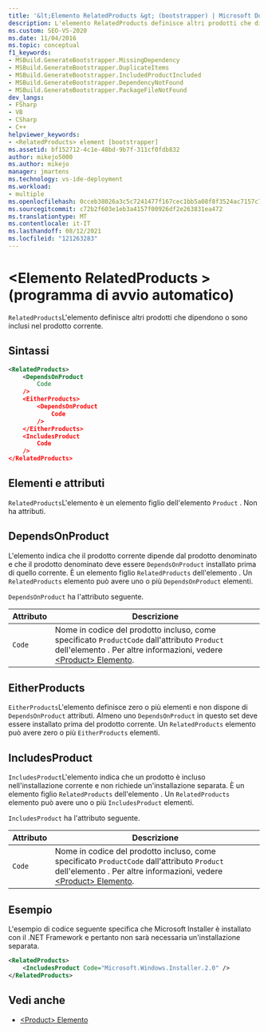 ```yaml
---
title: '&lt;Elemento RelatedProducts &gt; (bootstrapper) | Microsoft Docs'
description: L'elemento RelatedProducts definisce altri prodotti che dipendono o sono inclusi nel prodotto corrente.
ms.custom: SEO-VS-2020
ms.date: 11/04/2016
ms.topic: conceptual
f1_keywords:
- MSBuild.GenerateBootstrapper.MissingDependency
- MSBuild.GenerateBootstrapper.DuplicateItems
- MSBuild.GenerateBootstrapper.IncludedProductIncluded
- MSBuild.GenerateBootstrapper.DependencyNotFound
- MSBuild.GenerateBootstrapper.PackageFileNotFound
dev_langs:
- FSharp
- VB
- CSharp
- C++
helpviewer_keywords:
- <RelatedProducts> element [bootstrapper]
ms.assetid: bf152712-4c1e-48bd-9b7f-311cf0fdb832
author: mikejo5000
ms.author: mikejo
manager: jmartens
ms.technology: vs-ide-deployment
ms.workload:
- multiple
ms.openlocfilehash: 0cceb38026a3c5c7241477f167cec1bb5a08f8f3524ac7157c79ec72d9de3d81
ms.sourcegitcommit: c72b2f603e1eb3a4157f00926df2e263831ea472
ms.translationtype: MT
ms.contentlocale: it-IT
ms.lasthandoff: 08/12/2021
ms.locfileid: "121263283"
---
```

# <a name="ltrelatedproductsgt-element-bootstrapper"></a>&lt;Elemento RelatedProducts &gt; (programma di avvio automatico)
`RelatedProducts`L'elemento definisce altri prodotti che dipendono o sono inclusi nel prodotto corrente.

## <a name="syntax"></a>Sintassi

```xml
<RelatedProducts>
    <DependsOnProduct
        Code
    />
    <EitherProducts>
        <DependsOnProduct
            Code
        />
    </EitherProducts>
    <IncludesProduct
        Code
    />
</RelatedProducts>
```

## <a name="elements-and-attributes"></a>Elementi e attributi
 `RelatedProducts`L'elemento è un elemento figlio dell'elemento `Product` . Non ha attributi.

## <a name="dependsonproduct"></a>DependsOnProduct
 L'elemento indica che il prodotto corrente dipende dal prodotto denominato e che il prodotto denominato deve essere `DependsOnProduct` installato prima di quello corrente. È un elemento figlio `RelatedProducts` dell'elemento . Un `RelatedProducts` elemento può avere uno o più `DependsOnProduct` elementi.

 `DependsOnProduct` ha l'attributo seguente.

|Attributo|Descrizione|
|---------------|-----------------|
|`Code`|Nome in codice del prodotto incluso, come specificato `ProductCode` dall'attributo `Product` dell'elemento . Per altre informazioni, vedere [ \<Product> Elemento](../deployment/product-element-bootstrapper.md).|

## <a name="eitherproducts"></a>EitherProducts
 `EitherProducts`L'elemento definisce zero o più elementi e non dispone di `DependsOnProduct` attributi. Almeno uno `DependsOnProduct` in questo set deve essere installato prima del prodotto corrente. Un `RelatedProducts` elemento può avere zero o più `EitherProducts` elementi.

## <a name="includesproduct"></a>IncludesProduct
 `IncludesProduct`L'elemento indica che un prodotto è incluso nell'installazione corrente e non richiede un'installazione separata. È un elemento figlio `RelatedProducts` dell'elemento . Un `RelatedProducts` elemento può avere uno o più `IncludesProduct` elementi.

 `IncludesProduct` ha l'attributo seguente.

|Attributo|Descrizione|
|---------------|-----------------|
|`Code`|Nome in codice del prodotto incluso, come specificato `ProductCode` dall'attributo `Product` dell'elemento . Per altre informazioni, vedere [ \<Product> Elemento](../deployment/product-element-bootstrapper.md).|

## <a name="example"></a>Esempio
 L'esempio di codice seguente specifica che Microsoft Installer è installato con il .NET Framework e pertanto non sarà necessaria un'installazione separata.

```xml
<RelatedProducts>
    <IncludesProduct Code="Microsoft.Windows.Installer.2.0" />
</RelatedProducts>
```

## <a name="see-also"></a>Vedi anche
- [\<Product> Elemento](../deployment/product-element-bootstrapper.md)